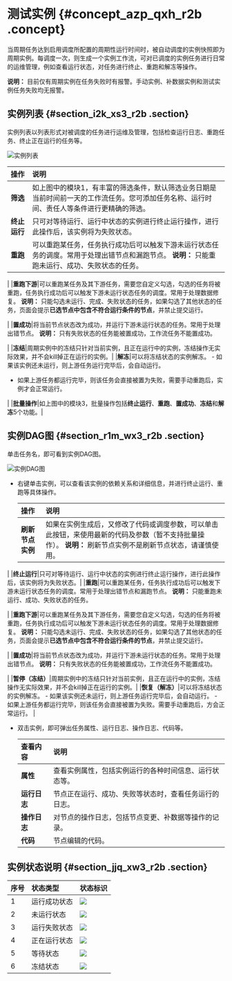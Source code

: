 # 测试实例 {#concept_azp_qxh_r2b .concept}

当周期任务达到启用调度所配置的周期性运行时间时，被自动调度的实例快照即为周期实例。每调度一次，则生成一个实例工作流，可对已调度的实例任务进行日常的运维管理，例如查看运行状态，对任务进行终止、重跑和解冻等操作。

**说明：** 目前仅有周期实例在任务失败时有报警。手动实例、补数据实例和测试实例任务失败均无报警。

## 实例列表 {#section_i2k_xs3_r2b .section}

实例列表以列表形式对被调度的任务进行运维及管理，包括检查运行日志、重跑任务、终止正在运行的任务等。

![实例列表](http://static-aliyun-doc.oss-cn-hangzhou.aliyuncs.com/assets/img/16362/15637952248868_zh-CN.png)

|操作|说明|
|:-|:-|
|**筛选**|如上图中的模块1，有丰富的筛选条件，默认筛选业务日期是当前时间前一天的工作流任务。您可添加任务名称、运行时间、责任人等条件进行更精确的筛选。|
|**终止运行**|只可对等待运行、运行中状态的实例进行终止运行操作，进行此操作后，该实例将为失败状态。|
|**重跑**|可以重跑某任务，任务执行成功后可以触发下游未运行状态任务的调度。常用于处理出错节点和漏跑节点。 **说明：** 只能重跑未运行、成功、失败状态的任务。

 |
|**重跑下游**|可以重跑某任务及其下游任务，需要您自定义勾选，勾选的任务将被重跑，任务执行成功后可以触发下游未运行状态任务的调度。常用于处理数据修复。 **说明：** 只能勾选未运行、完成、失败状态的任务，如果勾选了其他状态的任务，页面会提示**已选节点中包含不符合运行条件的节点**，并禁止提交运行。

 |
|**置成功**|将当前节点状态改为成功，并运行下游未运行状态的任务。常用于处理出错节点。 **说明：** 只有失败状态的任务能被置成功，工作流任务不能置成功。

 |
|**冻结**|周期实例中的冻结只针对当前实例，且正在运行中的实例，冻结操作无实际效果，并不会kill掉正在运行的实例。|
|**解冻**|可以将冻结状态的实例解冻。 -   如果该实例还未运行，则上游任务运行完毕后，会自动运行。
-   如果上游任务都运行完毕，则该任务会直接被置为失败，需要手动重跑后，实例才会正常运行。

 |
|**批量操作**|如上图中的模块3，批量操作包括**终止运行**、**重跑**、**置成功**、**冻结**和**解冻**5个功能。|

## 实例DAG图 {#section_r1m_wx3_r2b .section}

单击任务名，即可看到实例DAG图。

![实例DAG图](http://static-aliyun-doc.oss-cn-hangzhou.aliyuncs.com/assets/img/16362/15637952248869_zh-CN.png)

-   右键单击实例，可以查看该实例的依赖关系和详细信息，并进行终止运行、重跑等具体操作。

    |操作|说明|
    |:-|:-|
    |**刷新节点实例**|如果在实例生成后，又修改了代码或调度参数，可以单击此按钮，来使用最新的代码及参数（暂不支持批量操作）。 **说明：** 刷新节点实例不是刷新节点状态，请谨慎使用。

 |
    |**终止运行**|只可对等待运行、运行中状态的实例进行终止运行操作，进行此操作后，该实例将为失败状态。|
    |**重跑**|可以重跑某任务，任务执行成功后可以触发下游未运行状态任务的调度。常用于处理出错节点和漏跑节点。 **说明：** 只能重跑未运行、成功、失败状态的任务。

 |
    |**重跑下游**|可以重跑某任务及其下游任务，需要您自定义勾选，勾选的任务将被重跑，任务执行成功后可以触发下游未运行状态任务的调度。常用于处理数据修复。 **说明：** 只能勾选未运行、完成、失败状态的任务，如果勾选了其他状态的任务，页面会提示**已选节点中包含不符合运行条件的节点**，并禁止提交运行。

 |
    |**置成功**|将当前节点状态改为成功，并运行下游未运行状态的任务。常用于处理出错节点。 **说明：** 只有失败状态的任务能被置成功，工作流任务不能置成功。

 |
    |**暂停（冻结）**|周期实例中的冻结只针对当前实例，且正在运行中的实例，冻结操作无实际效果，并不会kill掉正在运行的实例。|
    |**恢复（解冻）**|可以将冻结状态的实例解冻。     -   如果该实例还未运行，则上游任务运行完毕后，会自动运行。
    -   如果上游任务都运行完毕，则该任务会直接被置为失败。需要手动重跑后，方会正常运行。
 |

-   双击实例，即可弹出任务属性、运行日志、操作日志、代码等。

    |查看内容|说明|
    |:---|:-|
    |**属性**|查看实例属性，包括实例运行的各种时间信息、运行状态等。|
    |**运行日志**|节点正在运行、成功、失败等状态时，查看任务运行的日志。|
    |**操作日志**|对节点的操作日志，包括节点变更、补数据等操作的记录。|
    |**代码**|节点编辑的代码。|


## 实例状态说明 {#section_jjq_xw3_r2b .section}

|序号|状态类型|状态标识|
|:-|:---|:---|
|1|运行成功状态|![](http://static-aliyun-doc.oss-cn-hangzhou.aliyuncs.com/assets/img/16359/15637952248784_zh-CN.png)|
|2|未运行状态|![](http://static-aliyun-doc.oss-cn-hangzhou.aliyuncs.com/assets/img/16359/15637952248785_zh-CN.png)|
|3|运行失败状态|![](http://static-aliyun-doc.oss-cn-hangzhou.aliyuncs.com/assets/img/16359/15637952248786_zh-CN.png)|
|4|正在运行状态|![](http://static-aliyun-doc.oss-cn-hangzhou.aliyuncs.com/assets/img/16359/15637952248787_zh-CN.png)|
|5|等待状态|![](http://static-aliyun-doc.oss-cn-hangzhou.aliyuncs.com/assets/img/16359/15637952248788_zh-CN.png)|
|6|冻结状态|![](http://static-aliyun-doc.oss-cn-hangzhou.aliyuncs.com/assets/img/16359/15637952248789_zh-CN.png)|

